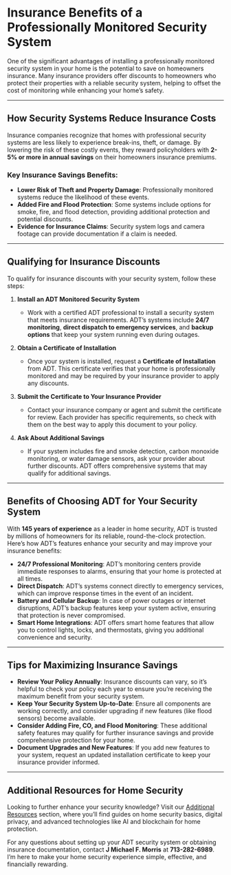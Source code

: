 # Insurance Benefits of a Professionally Monitored Security System

One of the significant advantages of installing a professionally monitored security system in your home is the potential to save on homeowners insurance. Many insurance providers offer discounts to homeowners who protect their properties with a reliable security system, helping to offset the cost of monitoring while enhancing your home’s safety.

---

## How Security Systems Reduce Insurance Costs

Insurance companies recognize that homes with professional security systems are less likely to experience break-ins, theft, or damage. By lowering the risk of these costly events, they reward policyholders with **2-5% or more in annual savings** on their homeowners insurance premiums.

### Key Insurance Savings Benefits:
- **Lower Risk of Theft and Property Damage**: Professionally monitored systems reduce the likelihood of these events.
- **Added Fire and Flood Protection**: Some systems include options for smoke, fire, and flood detection, providing additional protection and potential discounts.
- **Evidence for Insurance Claims**: Security system logs and camera footage can provide documentation if a claim is needed.

---

## Qualifying for Insurance Discounts

To qualify for insurance discounts with your security system, follow these steps:

1. **Install an ADT Monitored Security System**  
   - Work with a certified ADT professional to install a security system that meets insurance requirements. ADT’s systems include **24/7 monitoring**, **direct dispatch to emergency services**, and **backup options** that keep your system running even during outages.
  
2. **Obtain a Certificate of Installation**  
   - Once your system is installed, request a **Certificate of Installation** from ADT. This certificate verifies that your home is professionally monitored and may be required by your insurance provider to apply any discounts.

3. **Submit the Certificate to Your Insurance Provider**  
   - Contact your insurance company or agent and submit the certificate for review. Each provider has specific requirements, so check with them on the best way to apply this document to your policy.

4. **Ask About Additional Savings**  
   - If your system includes fire and smoke detection, carbon monoxide monitoring, or water damage sensors, ask your provider about further discounts. ADT offers comprehensive systems that may qualify for additional savings.

---

## Benefits of Choosing ADT for Your Security System

With **145 years of experience** as a leader in home security, ADT is trusted by millions of homeowners for its reliable, round-the-clock protection. Here’s how ADT’s features enhance your security and may improve your insurance benefits:

- **24/7 Professional Monitoring**: ADT’s monitoring centers provide immediate responses to alarms, ensuring that your home is protected at all times.
- **Direct Dispatch**: ADT’s systems connect directly to emergency services, which can improve response times in the event of an incident.
- **Battery and Cellular Backup**: In case of power outages or internet disruptions, ADT’s backup features keep your system active, ensuring that protection is never compromised.
- **Smart Home Integrations**: ADT offers smart home features that allow you to control lights, locks, and thermostats, giving you additional convenience and security.

---

## Tips for Maximizing Insurance Savings

- **Review Your Policy Annually**: Insurance discounts can vary, so it’s helpful to check your policy each year to ensure you’re receiving the maximum benefit from your security system.
- **Keep Your Security System Up-to-Date**: Ensure all components are working correctly, and consider upgrading if new features (like flood sensors) become available.
- **Consider Adding Fire, CO, and Flood Monitoring**: These additional safety features may qualify for further insurance savings and provide comprehensive protection for your home.
- **Document Upgrades and New Features**: If you add new features to your system, request an updated installation certificate to keep your insurance provider informed.

---

## Additional Resources for Home Security

Looking to further enhance your security knowledge? Visit our [Additional Resources](../Additional-Resources/) section, where you’ll find guides on home security basics, digital privacy, and advanced technologies like AI and blockchain for home protection.

For any questions about setting up your ADT security system or obtaining insurance documentation, contact **J Michael F. Morris** at **713-282-6989**. I’m here to make your home security experience simple, effective, and financially rewarding.

